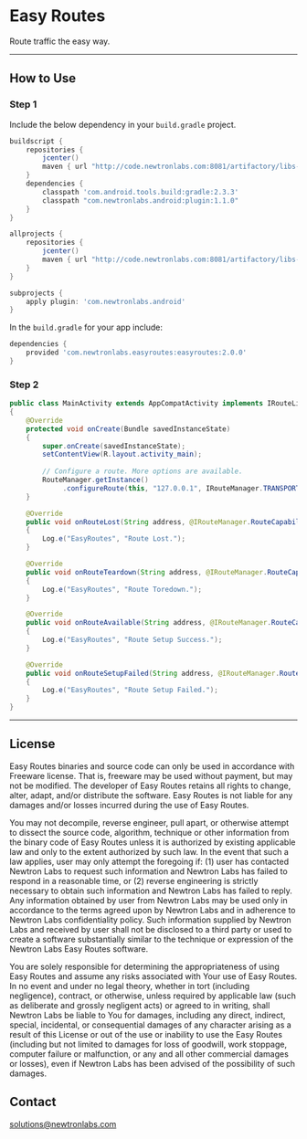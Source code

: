 # Easy Routes

Route traffic the easy way.

---

## How to Use 

### Step 1

Include the below dependency in your `build.gradle` project.

```gradle
buildscript {
    repositories {
        jcenter()
        maven { url "http://code.newtronlabs.com:8081/artifactory/libs-release-local" }
    }
    dependencies {
        classpath 'com.android.tools.build:gradle:2.3.3'
        classpath "com.newtronlabs.android:plugin:1.1.0"
    }
}

allprojects {
    repositories {
        jcenter()
        maven { url "http://code.newtronlabs.com:8081/artifactory/libs-release-local" }
    }
}

subprojects {
    apply plugin: 'com.newtronlabs.android'
}
```

In the `build.gradle` for your app include:

```gradle
dependencies {
    provided 'com.newtronlabs.easyroutes:easyroutes:2.0.0'
}
```


### Step 2

```java
public class MainActivity extends AppCompatActivity implements IRouteListener
{
    @Override
    protected void onCreate(Bundle savedInstanceState)
    {
        super.onCreate(savedInstanceState);
        setContentView(R.layout.activity_main);
        
        // Configure a route. More options are available.
        RouteManager.getInstance()
             .configureRoute(this, "127.0.0.1", IRouteManager.TRANSPORT_BLUETOOTH, this);
    }

    @Override
    public void onRouteLost(String address, @IRouteManager.RouteCapability int cap)
    {
        Log.e("EasyRoutes", "Route Lost.");
    }

    @Override
    public void onRouteTeardown(String address, @IRouteManager.RouteCapability int cap)
    {
        Log.e("EasyRoutes", "Route Toredown.");
    }

    @Override
    public void onRouteAvailable(String address, @IRouteManager.RouteCapability int cap)
    {
        Log.e("EasyRoutes", "Route Setup Success.");
    }

    @Override
    public void onRouteSetupFailed(String address, @IRouteManager.RouteCapability int cap)
    {
        Log.e("EasyRoutes", "Route Setup Failed.");
    }
}
```

---

## License

Easy Routes binaries and source code can only be used in accordance with Freeware license. That is, freeware may be used without payment, but may not be modified. The developer of Easy Routes retains all rights to change, alter, adapt, and/or distribute the software. Easy Routes is not liable for any damages and/or losses incurred during the use of Easy Routes.

You may not decompile, reverse engineer, pull apart, or otherwise attempt to dissect the source code, algorithm, technique or other information from the binary code of Easy Routes unless it is authorized by existing applicable law and only to the extent authorized by such law. In the event that such a law applies, user may only attempt the foregoing if: (1) user has contacted Newtron Labs to request such information and Newtron Labs has failed to respond in a reasonable time, or (2) reverse engineering is strictly necessary to obtain such information and Newtron Labs has failed to reply. Any information obtained by user from Newtron Labs may be used only in accordance to the terms agreed upon by Newtron Labs and in adherence to Newtron Labs confidentiality policy. Such information supplied by Newtron Labs and received by user shall not be disclosed to a third party or used to create a software substantially similar to the technique or expression of the Newtron Labs Easy Routes software.

You are solely responsible for determining the appropriateness of using Easy Routes and assume any risks associated with Your use of Easy Routes. In no event and under no legal theory, whether in tort (including negligence), contract, or otherwise, unless required by applicable law (such as deliberate and grossly negligent acts) or agreed to in writing, shall Newtron Labs be liable to You for damages, including any direct, indirect, special, incidental, or consequential damages of any character arising as a result of this License or out of the use or inability to use the Easy Routes (including but not limited to damages for loss of goodwill, work stoppage, computer failure or malfunction, or any and all other commercial damages or losses), even if Newtron Labs has been advised of the possibility of such damages. 

## Contact

solutions@newtronlabs.com
